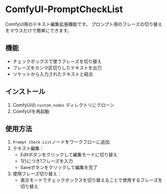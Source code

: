 # ComfyUI-PromptCheckList

ComfyUI用のテキスト編集拡張機能です。
プロンプト用のフレーズの切り替えをマウスだけで簡単にできます。

## 機能

- チェックボックスで使うフレーズを切り替え
- フレーズをカンマ区切りしたテキストを出力
- ソケットから入力されたテキストと結合

## インストール

1. ComfyUIの `custom_nodes` ディレクトリにクローン
2. ComfyUIを再起動

## 使用方法

1. `Prompt Check List`ノードをワークフローに追加
2. テキスト編集：
   - Editボタンをクリックして編集モードに切り替え
   - 1行につき1フレーズを入力
   - Saveボタンをクリックして編集を完了
3. 使用フレーズ切り替え：
   - 表示モードでチェックボックスを切り替えることで使用するフレーズを切り替え
